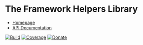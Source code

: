 # The Framework Helpers Library

- [Homepage](https://the-framework.gitlab.io/libraries/helpers.html)
- [API Documentation](https://the-framework.gitlab.io/libraries/helpers/docs/)

[![Build](https://gitlab.com/the-framework/libraries/helpers/badges/master/pipeline.svg)](https://gitlab.com/the-framework/libraries/helpers/-/jobs)
[![Coverage](https://gitlab.com/the-framework/libraries/helpers/badges/master/coverage.svg?job=test:php)](https://the-framework.gitlab.io/libraries/helpers/coverage/)
[![Donate](https://img.shields.io/badge/Donate-PayPal-blue.svg)](https://www.paypal.com/cgi-bin/webscr?cmd=_s-xclick&hosted_button_id=NGBNW5PY4VSJ4)
